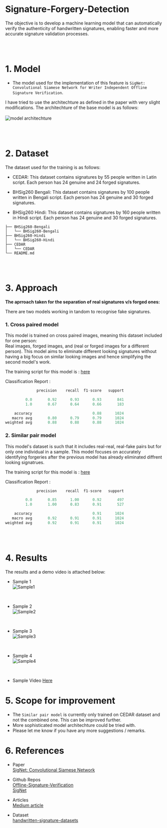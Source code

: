 # Signature-Forgery-Detection
The objective is to
develop a machine learning model that can automatically verify the authenticity of
handwritten signatures, enabling faster and more accurate signature validation
processes.

<br></br>

# 1. Model
- The model used for the implementation of this feature is `SigNet: Convolutional Siamese Network for Writer Independent Offline Signature
Verification`.

I have tried to use the architechture as defined in the paper with very slight modifications.
The architechture of the base model is as follows:<br></br>
![model architechture](data/model_arch.png)

<br></br>

# 2. Dataset
The dataset used for the training is as follows:
* CEDAR: 
This dataset contains signatures by 55 people written in Latin script. Each person has 24 genuine and 24 forged signatures.

* BHSig260 Bengali: 
This dataset contains signatures by 100 people written in Bengali script. Each person has 24 genuine and 30 forged signatures.

* BHSig260 Hindi: 
This dataset contains signatures by 160 people written in Hindi script. Each person has 24 genuine and 30 forged signatures.

```
├── BHSig260-Bengali
│   └── BHSig260-Bengali
├── BHSig260-Hindi
│   └── BHSig260-Hindi
├── CEDAR
│   └── CEDAR
└── README.md
```
<br></br>


# 3. Approach
<b>The aprroach taken for the separation of real signatures v/s forged ones:</b>

There are two models working in tandom to recognise fake signatures.

### 1. Cross paired model<br>
This model is trained on cross paired images, meaning this dataset included for one person:<br>
Real images, forged images, and (real or forged images for a different person).
This model aims to eliminate different looking signatures without having a big focus on similar looking images and hence simplifying the second model's work.

The training script for this model is : [here](notebooks/all_cross_pair_train.ipynb)

Classification Report :
```py
              precision    recall  f1-score   support

         0.0       0.92      0.93      0.93       841
         1.0       0.67      0.64      0.66       183

    accuracy                           0.88      1024
   macro avg       0.80      0.79      0.79      1024
weighted avg       0.88      0.88      0.88      1024
```

### 2. Similar pair model<br>
This model's dataset is such that it includes real-real, real-fake pairs but for only one individual in a sample.
This model focuses on accurately identifying forgeries after the previous model has already eliminated diffrent looking signatrues.

The training script for this model is : [here](notebooks/cedar_non_cross.ipynb)

Classification Report :
```py
              precision    recall  f1-score   support

         0.0       0.85      1.00      0.92       497
         1.0       1.00      0.83      0.91       527

    accuracy                           0.91      1024
   macro avg       0.92      0.91      0.91      1024
weighted avg       0.92      0.91      0.91      1024
```
<br></br>

# 4. Results

The results and a demo video is attached below:<br>
* Sample 1<br>
![Sample1](data/sample1.png)
<br>

* Sample 2<br>
![Sample2](data/sample2.png)
<br>

* Sample 3<br>
![Sample3](data/sample3.png)
<br>

* Sample 4<br>
![Sample4](data/sample4.png)
<br>

* Sample Video
[Here](https://youtu.be/R9z_dTel6Ug)<br>

# 5. Scope for improvement
- The `Similar pair model` is currently only trained on CEDAR dataset and not the combined one. This can be improved further.
- More sophisticated model architechture could be tried with.
- Please let me know if you have any more suggestions / remarks.


# 6. References
- Paper <br>
[SigNet: Convolutional Siamese Network](https://arxiv.org/pdf/1707.02131v2.pdf)<br>

- Github Repos<br>
[Offline-Signature-Verification](https://github.com/hlamba28/Offline-Signature-Verification-using-Siamese-Network/tree/master)<br>
[SigNet](https://github.com/AtharvaKalsekar/SigNet/tree/master)<br>

- Articles<br>
[Medium article](https://medium.com/swlh/signet-detecting-signature-similarity-using-machine-learning-deep-learning-is-this-the-end-of-1a6bdc76b04b)<br>

- Dataset<br>
[handwritten-signature-datasets](https://www.kaggle.com/datasets/ishanikathuria/handwritten-signature-datasets)